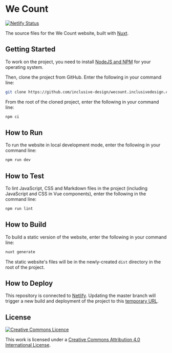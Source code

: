 # We Count

[![Netlify Status](https://api.netlify.com/api/v1/badges/d63b3d00-fd5f-47d7-8e43-d09bf4e8eb4f/deploy-status)](https://app.netlify.com/sites/wecount/deploys)

The source files for the We Count website, built with [Nuxt](https://nuxtjs.org/).

## Getting Started

To work on the project, you need to install [NodeJS and NPM](https://nodejs.org/en/download/) for your operating system.

Then, clone the project from GitHub. Enter the following in your command line:

```bash
git clone https://github.com/inclusive-design/wecount.inclusivedesign.ca.git
```

From the root of the cloned project, enter the following in your command line:

```bash
npm ci
```

## How to Run

To run the website in local development mode, enter the following in your command line:

```bash
npm run dev
```

## How to Test

To lint JavaScript, CSS and Markdown files in the project (including JavaScript and CSS in Vue components),
enter the following in the command line:

```bash
npm run lint
```

## How to Build

To build a static version of the website, enter the following in your command line:

```bash
nuxt generate
```

The static website's files will be in the newly-created `dist` directory in the root of the project.

## How to Deploy

This repository is connected to [Netlify](https://netlify.com). Updating the master branch will trigger
a new build and deployment of the project to this [temporary URL](https://wecount.netlify.com/).

## License

<a rel="license" href="http://creativecommons.org/licenses/by/4.0/">
  <img alt="Creative Commons Licence" src="https://mirrors.creativecommons.org/presskit/buttons/88x31/svg/by.svg" />
</a>

This work is licensed under a [Creative Commons Attribution 4.0 International License](http://creativecommons.org/licenses/by/4.0/).
